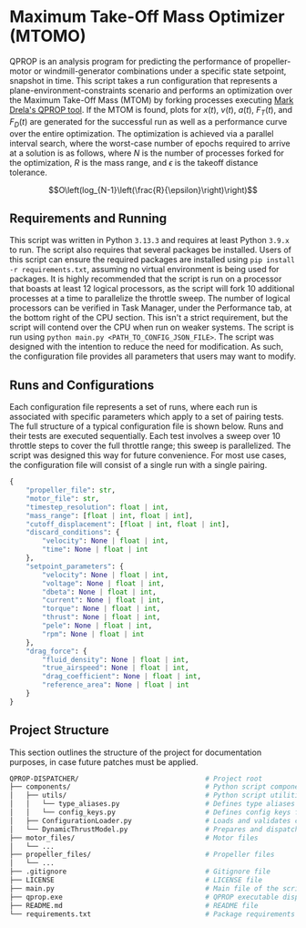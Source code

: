 # Maximum Take-Off Mass Optimizer (MTOMO)

QPROP is an analysis program for predicting the performance of propeller-motor or windmill-generator combinations under a specific state setpoint, snapshot in time. This script takes a run configuration that represents a plane-environment-constraints scenario and performs an optimization over the Maximum Take-Off Mass (MTOM) by forking processes executing [Mark Drela's QPROP tool](https://web.mit.edu/drela/Public/web/qprop/). If the MTOM is found, plots for $x(t)$, $v(t)$, $a(t)$, $F_T(t)$, and $F_D(t)$ are generated for the successful run as well as a performance curve over the entire optimization. The optimization is achieved via a parallel interval search, where the worst-case number of epochs required to arrive at a solution is as follows, where $N$ is the number of processes forked for the optimization, $R$ is the mass range, and $\epsilon$ is the takeoff distance tolerance.

$$O\left(log_{N-1}\left(\frac{R}{\epsilon}\right)\right)$$

## Requirements and Running

This script was written in Python `3.13.3` and requires at least Python `3.9.x` to run. The script also requires that several packages be installed. Users of this script can ensure the required packages are installed using `pip install -r requirements.txt`, assuming no virtual environment is being used for packages. It is highly recommended that the script is run on a processor that boasts at least 12 logical processors, as the script will fork 10 additional processes at a time to parallelize the throttle sweep. The number of logical processors can be verified in Task Manager, under the Performance tab, at the bottom right of the CPU section. This isn't a strict requirement, but the script will contend over the CPU when run on weaker systems. The script is run using `python main.py <PATH_TO_CONFIG_JSON_FILE>`. The script was designed with the intention to reduce the need for modification. As such, the configuration file provides all parameters that users may want to modify.

## Runs and Configurations

Each configuration file represents a set of runs, where each run is associated with specific parameters which apply to a set of pairing tests. The full structure of a typical configuration file is shown below. Runs and their tests are executed sequentially. Each test involves a sweep over 10 throttle steps to cover the full throttle range; this sweep is parallelized. The script was designed this way for future convenience. For most use cases, the configuration file will consist of a single run with a single pairing.

```py
{
    "propeller_file": str,
    "motor_file": str,
    "timestep_resolution": float | int,
    "mass_range": [float | int, float | int],
    "cutoff_displacement": [float | int, float | int],
    "discard_conditions": {
        "velocity": None | float | int,
        "time": None | float | int
    },
    "setpoint_parameters": {
        "velocity": None | float | int,
        "voltage": None | float | int,
        "dbeta": None | float | int,
        "current": None | float | int,
        "torque": None | float | int,
        "thrust": None | float | int,
        "pele": None | float | int,
        "rpm": None | float | int
    },
    "drag_force": {
        "fluid_density": None | float | int,
        "true_airspeed": None | float | int,
        "drag_coefficient": None | float | int,
        "reference_area": None | float | int
    }
}
```

## Project Structure

This section outlines the structure of the project for documentation purposes, in case future patches must be applied.

```bash
QPROP-DISPATCHER/                               # Project root
├── components/                                 # Python script components
│   ├── utils/                                  # Python script utilities
│   │   └── type_aliases.py                     # Defines type aliases for readability
│   │   └── config_keys.py                      # Defines config keys for readability
│   ├── ConfigurationLoader.py                  # Loads and validates configuration file
│   └── DynamicThrustModel.py                   # Prepares and dispatches tasks, plots data
├── motor_files/                                # Motor files
│   └── ...
├── propeller_files/                            # Propeller files
│   └── ...
├── .gitignore                                  # Gitignore file
├── LICENSE                                     # LICENSE file
├── main.py                                     # Main file of the script
├── qprop.exe                                   # QPROP executable dispatched by the script
├── README.md                                   # README file
└── requirements.txt                            # Package requirements file
```
